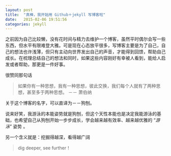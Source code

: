 ```yaml
---
layout: post
title:  "真棒，我开始用 Github＋jekyll 写博客啦"
date:   2015-02-06 19:51:56
categories: jekyll
---
```

之前因为自己比较懒，没有花时间与精力去维护一个博客，虽然平时偶尔会写一些东西，但水平有限难登大雅。可是现在心态放平很多，写博客主要是为了自己，自己的想法也许浅薄，但只有主动向世界发出自己的声音，才能得到回馈，帮助自己成长。在梳理总结自己的想法和同时，如果这些内容刚好有幸被人看到，能给人启发或者帮助，那更是一件好事。

很赞同那句话

>如果你有一种思想，我有一种思想，彼此交换，我们每个人就有了两种思想，甚至多于两种思想。       －－ 萧伯纳

关于这个博客的名字，可以直译为－－狗刨。

说来好笑，我游泳的本能姿势就是狗刨，但这个天性本能也是决定我能游泳的基础，也希望自己从狗刨开始一步步成长，学会越来越有效率、越来越优雅的 “*游泳*” 姿势 。

另一个含义就是：挖掘得越深，看得越广阔 
 
>dig deeper, see further！